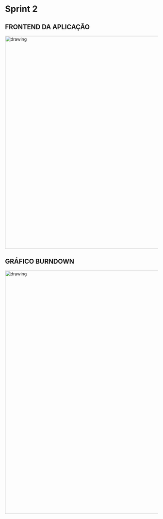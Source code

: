 # Sprint 2

## FRONTEND DA APLICAÇÃO

<img src="https://i.imgur.com/Ajn2vTi.gif"   alt="drawing" width =700>


## GRÁFICO BURNDOWN

<img src="https://user-images.githubusercontent.com/73767256/115142645-4f4cec80-a019-11eb-9752-e58285614ea1.png"   alt="drawing" width=800>

